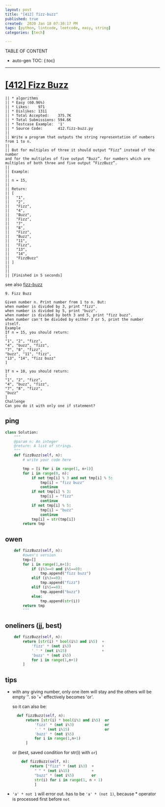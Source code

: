 ```yaml
---
layout: post
title: "[412] fizz-buzz"
published: true
created:  2020 Jan 18 07:30:17 PM
tags: [python, lintcode, leetcode, easy, string]
categories: [tech]

---
```


TABLE OF CONTENT

* auto-gen TOC:
{:toc}

- - -

# [[412] Fizz Buzz](https://leetcode.com/problems/fizz-buzz/description/)

    || * algorithms
    || * Easy (60.96%)
    || * Likes:    971
    || * Dislikes: 1311
    || * Total Accepted:    375.7K
    || * Total Submissions: 594.6K
    || * Testcase Example:  '1'
    || * Source Code:       412.fizz-buzz.py
    || 
    || Write a program that outputs the string representation of numbers from 1 to n.
    || 
    || But for multiples of three it should output “Fizz” instead of the number
    and for the multiples of five output “Buzz”. For numbers which are
    multiples of both three and five output “FizzBuzz”.
    || 
    || Example:
    || 
    || n = 15,
    || 
    || Return:
    || [
    ||   "1",
    ||   "2",
    ||   "Fizz",
    ||   "4",
    ||   "Buzz",
    ||   "Fizz",
    ||   "7",
    ||   "8",
    ||   "Fizz",
    ||   "Buzz",
    ||   "11",
    ||   "Fizz",
    ||   "13",
    ||   "14",
    ||   "FizzBuzz"
    || ]
    || 
    || 
    || [Finished in 5 seconds]

see also [fizz-buzz](https://www.lintcode.com/problem/fizz-buzz/description)

    9. Fizz Buzz

    Given number n. Print number from 1 to n. But:
    when number is divided by 3, print "fizz".
    when number is divided by 5, print "buzz".
    when number is divided by both 3 and 5, print "fizz buzz".
    when number can't be divided by either 3 or 5, print the number itself.
    Example
    If n = 15, you should return:
    [
    "1", "2", "fizz",
    "4", "buzz", "fizz",
    "7", "8", "fizz",
    "buzz", "11", "fizz",
    "13", "14", "fizz buzz"
    ]

    If n = 10, you should return:
    [
    "1", "2", "fizz",
    "4", "buzz", "fizz",
    "7", "8", "fizz",
    "buzz"
    ]
    Challenge
    Can you do it with only one if statement?


## ping

```python
class Solution:
    """
    @param n: An integer
    @return: A list of strings.
    """
    def fizzBuzz(self, n):
        # write your code here

        tmp = [i for i in range(1, n+1)]
        for i in range(0, n):
            if not tmp[i] % 3 and not tmp[i] % 5:
                tmp[i] = "fizz buzz"
                continue
            if not tmp[i] % 3:
                tmp[i] = "fizz"
                continue
            if not tmp[i] % 5:
                tmp[i] = "buzz"
                continue
            tmp[i] = str(tmp[i])
        return tmp
```

## owen

```python
    def fizzBuzz(self, n):
        #owen's version
        tmp=[]
        for i in range(1,n+1):
            if (i%3==0 and i%5==0):
                tmp.append("fizz buzz")
            elif (i%3==0):
                tmp.append("fizz")
            elif (i%5==0):
                tmp.append("buzz")
            else:
                tmp.append(str(i))
        return tmp
        """
```

## oneliners (jj, best) 

```python
    def fizzBuzz(self, n):
        return [str(i) * bool(i%3 and i%5)  +
            'fizz' * (not i%3)              +
            ' ' * (not i%15)                +
            'buzz' * (not i%5)
            for i in range(1,n+1)
        ]
```

## tips

* with any giving number, only one item will stay and the
others will be empty ''. so '+' effectively becomes 'or'.

  so it can also be:

  ```python
    def fizzBuzz(self, n):
        return [str(i) * bool(i%3 and i%5)  or
            'fizz' * (not i%3)              or
            ' ' * (not i%15)                or
            'buzz' * (not i%5)
            for i in range(1,n+1)
        ]
  ```

  or (best, saved condition for str(i) with `or`)


  ```python
      def fizzBuzz(self, n):
          return ["fizz" * (not i%3)  +
            " " * (not i%15)          +
            "buzz" * (not i%5)        or
            str(i) for i in range(1, n + 1)
            ]
  ```

* `'a' * not 1` will error out. has to be `'a' * (not 1)`, because * operator 
  is processed first before `not`


